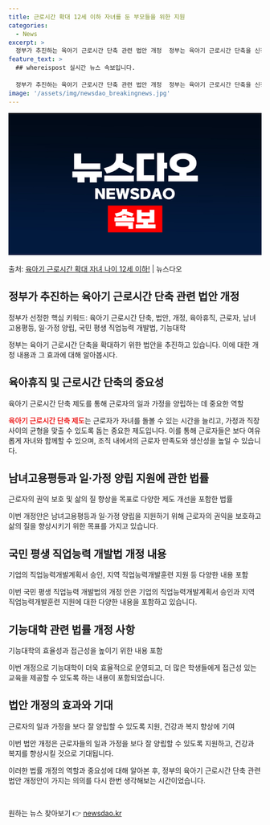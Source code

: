 ```yaml
---
title: 근로시간 확대 12세 이하 자녀를 둔 부모들을 위한 지원
categories:
  - News
excerpt: >
  정부가 추진하는 육아기 근로시간 단축 관련 법안 개정  정부는 육아기 근로시간 단축을 신청할 수 있는 자녀 …
feature_text: >
  ## whereispost 실시간 뉴스 속보입니다.

  정부가 추진하는 육아기 근로시간 단축 관련 법안 개정  정부는 육아기 근로시간 단축을 신청할 수 있는 자녀 …
image: '/assets/img/newsdao_breakingnews.jpg'
---
```


![뉴스다오 속보](/assets/img/newsdao_breakingnews.jpg)

<p>출처: <a href="https://newsdao.kr/4421" rel="dofollow">육아기 근로시간 확대 자녀 나이 12세 이하!</a> | 뉴스다오</p>

<h2 data-ke-size="size26">정부가 추진하는 육아기 근로시간 단축 관련 법안 개정</h2>
<p data-ke-size="size16">정부가 선정한 핵심 키워드: 육아기 근로시간 단축, 법안, 개정, 육아휴직, 근로자, 남녀고용평등, 일·가정 양립, 국민 평생 직업능력 개발법, 기능대학</p>
정부는 육아기 근로시간 단축을 확대하기 위한 법안을 추진하고 있습니다. 이에 대한 개정 내용과 그 효과에 대해 알아봅시다.

<h2 data-ke-size="size24">육아휴직 및 근로시간 단축의 중요성</h2>
<p data-ke-size="size16">육아기 근로시간 단축 제도를 통해 근로자의 일과 가정을 양립하는 데 중요한 역할</p>

<b><span style="color: #ee2323;">육아기 근로시간 단축 제도</span></b>는 근로자가 자녀를 돌볼 수 있는 시간을 늘리고, 가정과 직장 사이의 균형을 맞출 수 있도록 돕는 중요한 제도입니다. 이를 통해 근로자들은 보다 여유롭게 자녀와 함께할 수 있으며, 조직 내에서의 근로자 만족도와 생산성을 높일 수 있습니다.

<h2 data-ke-size="size24">남녀고용평등과 일·가정 양립 지원에 관한 법률</h2>
<p data-ke-size="size16">근로자의 권익 보호 및 삶의 질 향상을 목표로 다양한 제도 개선을 포함한 법률</p>

이번 개정안은 남녀고용평등과 일·가정 양립을 지원하기 위해 근로자의 권익을 보호하고 삶의 질을 향상시키기 위한 목표를 가지고 있습니다.

<h2 data-ke-size="size24">국민 평생 직업능력 개발법 개정 내용</h2>
<p data-ke-size="size16">기업의 직업능력개발계획서 승인, 지역 직업능력개발훈련 지원 등 다양한 내용 포함</p>

이번 국민 평생 직업능력 개발법의 개정 안은 기업의 직업능력개발계획서 승인과 지역 직업능력개발훈련 지원에 대한 다양한 내용을 포함하고 있습니다.

<h2 data-ke-size="size24">기능대학 관련 법률 개정 사항</h2>
<p data-ke-size="size16">기능대학의 효율성과 접근성을 높이기 위한 내용 포함</p>

이번 개정으로 기능대학이 더욱 효율적으로 운영되고, 더 많은 학생들에게 접근성 있는 교육을 제공할 수 있도록 하는 내용이 포함되었습니다.

<h2 data-ke-size="size24">법안 개정의 효과와 기대</h2>
<p data-ke-size="size16">근로자의 일과 가정을 보다 잘 양립할 수 있도록 지원, 건강과 복지 향상에 기여</p>

이번 법안 개정은 근로자들의 일과 가정을 보다 잘 양립할 수 있도록 지원하고, 건강과 복지를 향상시킬 것으로 기대됩니다.

이러한 법률 개정의 역할과 중요성에 대해 알아본 후, 정부의 육아기 근로시간 단축 관련 법안 개정안이 가지는 의의를 다시 한번 생각해보는 시간이었습니다. <p data-ke-size="size16">&nbsp;</p> 

원하는 뉴스 찾아보기 👉 <a href="https://newsdao.kr" rel="dofollow">newsdao.kr</a>


